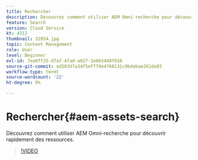 ```yaml
---
title: Rechercher
description: Découvrez comment utiliser AEM Omni-recherche pour découvrir rapidement des ressources.
feature: Search
version: Cloud Service
kt: 4312
thumbnail: 32054.jpg
topic: Content Management
role: User
level: Beginner
exl-id: 7ea8ff25-d7af-4fad-a027-1e6b5440f810
source-git-commit: ad203d7a34f5eff7de4768131c9b4ebae261da93
workflow-type: tm+mt
source-wordcount: '22'
ht-degree: 9%

---
```


# Rechercher{#aem-assets-search}

Découvrez comment utiliser AEM Omni-recherche pour découvrir rapidement des ressources.

>[!VIDEO](https://video.tv.adobe.com/v/32054/?quality=12&learn=on&hidetitle=true)
